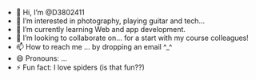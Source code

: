 - 👋 Hi, I’m @D3802411
- 👀 I’m interested in photography, playing guitar and tech...
- 🌱 I’m currently learning Web and app development.
- 💞️ I’m looking to collaborate on... for a start with my course colleagues!
- 📫 How to reach me ... by dropping an email ^_^
- 😄 Pronouns: ...
- ⚡ Fun fact: I love spiders (is that fun??)

<!---
D3802411/D3802411 is a ✨ special ✨ repository because its `README.md` (this file) appears on your GitHub profile.
You can click the Preview link to take a look at your changes.
--->
